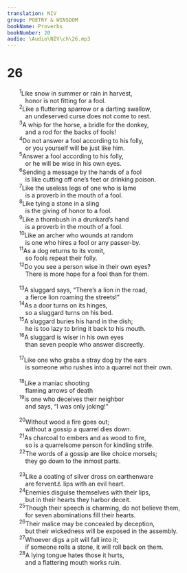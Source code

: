 ```yaml
---
translation: NIV
group: POETRY & WINSDOM
bookName: Proverbs 
bookNumber: 20
audio: \Audio\NIV\ch\26.mp3
---
```


<div class="title"><h1>26</h1></div>
<span class="verse ch_26_1">  <sup>1</sup>Like snow in summer or rain in harvest, <br/>   honor is not fitting for a fool. <br/></span>
<span class="verse ch_26_2">  <sup>2</sup>Like a fluttering sparrow or a darting swallow, <br/>   an undeserved curse does not come to rest. <br/></span>
<span class="verse ch_26_3">  <sup>3</sup>A whip for the horse, a bridle for the donkey, <br/>   and a rod for the backs of fools! <br/></span>
<span class="verse ch_26_4">  <sup>4</sup>Do not answer a fool according to his folly, <br/>   or you yourself will be just like him. <br/></span>
<span class="verse ch_26_5">  <sup>5</sup>Answer a fool according to his folly, <br/>   or he will be wise in his own eyes. <br/></span>
<span class="verse ch_26_6">  <sup>6</sup>Sending a message by the hands of a fool <br/>   is like cutting off one’s feet or drinking poison. <br/></span>
<span class="verse ch_26_7">  <sup>7</sup>Like the useless legs of one who is lame <br/>   is a proverb in the mouth of a fool. <br/></span>
<span class="verse ch_26_8">  <sup>8</sup>Like tying a stone in a sling <br/>   is the giving of honor to a fool. <br/></span>
<span class="verse ch_26_9">  <sup>9</sup>Like a thornbush in a drunkard’s hand <br/>   is a proverb in the mouth of a fool. <br/></span>
<span class="verse ch_26_10">  <sup>10</sup>Like an archer who wounds at random <br/>   is one who hires a fool or any passer-by. <br/></span>
<span class="verse ch_26_11">  <sup>11</sup>As a dog returns to its vomit, <br/>   so fools repeat their folly. <br/></span>
<span class="verse ch_26_12">  <sup>12</sup>Do you see a person wise in their own eyes? <br/>   There is more hope for a fool than for them. <br/><br/></span>
<span class="verse ch_26_13">  <sup>13</sup>A sluggard says, “There’s a lion in the road, <br/>   a fierce lion roaming the streets!” <br/></span>
<span class="verse ch_26_14">  <sup>14</sup>As a door turns on its hinges, <br/>   so a sluggard turns on his bed. <br/></span>
<span class="verse ch_26_15">  <sup>15</sup>A sluggard buries his hand in the dish; <br/>   he is too lazy to bring it back to his mouth. <br/></span>
<span class="verse ch_26_16">  <sup>16</sup>A sluggard is wiser in his own eyes <br/>   than seven people who answer discreetly. <br/><br/></span>
<span class="verse ch_26_17">  <sup>17</sup>Like one who grabs a stray dog by the ears <br/>   is someone who rushes into a quarrel not their own. <br/><br/></span>
<span class="verse ch_26_18">  <sup>18</sup>Like a maniac shooting <br/>   flaming arrows of death <br/></span>
<span class="verse ch_26_19">  <sup>19</sup>is one who deceives their neighbor <br/>   and says, “I was only joking!” <br/><br/></span>
<span class="verse ch_26_20">  <sup>20</sup>Without wood a fire goes out; <br/>   without a gossip a quarrel dies down. <br/></span>
<span class="verse ch_26_21">  <sup>21</sup>As charcoal to embers and as wood to fire, <br/>   so is a quarrelsome person for kindling strife. <br/></span>
<span class="verse ch_26_22">  <sup>22</sup>The words of a gossip are like choice morsels; <br/>   they go down to the inmost parts. <br/><br/></span>
<span class="verse ch_26_23">  <sup>23</sup>Like a coating of silver dross on earthenware <br/>   are fervent<a data-toggle="tooltip" data-placement="bottom" title="Hebrew; Septuagint smooth">⚓</a> lips with an evil heart. <br/></span>
<span class="verse ch_26_24">  <sup>24</sup>Enemies disguise themselves with their lips, <br/>   but in their hearts they harbor deceit. <br/></span>
<span class="verse ch_26_25">  <sup>25</sup>Though their speech is charming, do not believe them, <br/>   for seven abominations fill their hearts. <br/></span>
<span class="verse ch_26_26">  <sup>26</sup>Their malice may be concealed by deception, <br/>   but their wickedness will be exposed in the assembly. <br/></span>
<span class="verse ch_26_27">  <sup>27</sup>Whoever digs a pit will fall into it; <br/>   if someone rolls a stone, it will roll back on them. <br/></span>
<span class="verse ch_26_28">  <sup>28</sup>A lying tongue hates those it hurts, <br/>   and a flattering mouth works ruin. <br/><br/></span>
